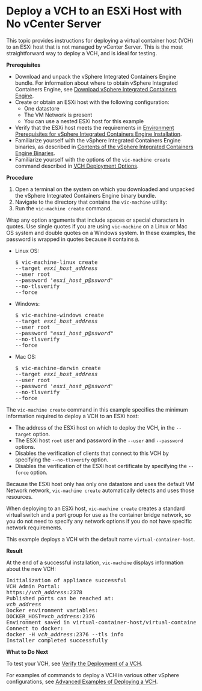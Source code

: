 # Deploy a VCH to an ESXi Host with No vCenter Server #

This topic provides instructions for deploying a virtual container host (VCH) to an ESXi host that is not managed by vCenter Server. This is the most straightforward way to deploy a VCH, and is ideal for testing.

**Prerequisites**
* Download and unpack the vSphere Integrated Containers Engine bundle. For information about where to obtain vSphere Integrated Containers Engine, see [Download vSphere Integrated Containers Engine](download_vic_engine.md).
* Create or obtain an ESXi host with the following configuration:
  * One datastore
  * The VM Network is present
  * You can use a nested ESXi host for this example
* Verify that the ESXi host meets the requirements in [Environment Prerequisites for vSphere Integrated Containers Engine Installation](vic_installation_prereqs.md).
* Familiarize yourself with the vSphere Integrated Containers Engine binaries, as described in [Contents of the vSphere Integrated Containers Engine Binaries](contents_of_vic_binaries.md). 
* Familiarize yourself with the options of the `vic-machine create` command described in [VCH Deployment Options](vch_installer_options.md).

**Procedure**

1. Open a terminal on the system on which you downloaded and unpacked the vSphere Integrated Containers Engine binary bundle.
2. Navigate to the directory that contains the `vic-machine` utility:
3. Run the `vic-machine create` command.

  Wrap any option arguments that include spaces or special characters in quotes. Use single quotes if you are using `vic-machine` on a Linux or Mac OS system and double quotes on a Windows system.  In these examples, the password is wrapped in quotes because it contains `@`.

   - Linux OS:
      <pre>$ vic-machine-linux create
     --target <i>esxi_host_address</i>
     --user root
     --password '<i>esxi_host_p@ssword</i>'
     --no-tlsverify
     --force
     </pre>  
   - Windows:
      <pre>$ vic-machine-windows create
     --target <i>esxi_host_address</i>
     --user root
     --password "<i>esxi_host_p@ssword</i>"
     --no-tlsverify
     --force
     </pre> 
   - Mac OS:
       <pre>$ vic-machine-darwin create
     --target <i>esxi_host_address</i>
     --user root
     --password '<i>esxi_host_p@ssword</i>'
     --no-tlsverify
     --force
     </pre> 

The `vic-machine create` command in this example specifies the minimum information required to deploy a VCH to an ESXi host:

- The address of the ESXi host on which to deploy the VCH, in the `--target` option. 
- The ESXi host `root` user and password in the `--user` and `--password` options. 
- Disables the verification of clients that connect to this VCH by specifying the `--no-tlsverify` option.
- Disables the verification of the ESXi host certificate by specifying the `--force` option.
   
Because the ESXi host only has only one datastore and uses the default VM Network network, `vic-machine create` automatically detects and uses those resources. 

When deploying to an ESXi host, `vic-machine create` creates a standard virtual switch and a port group for use as the container bridge network, so you do not need to specify any network options if you do not have specific network requirements.

This example deploys a VCH with the default name `virtual-container-host`.

**Result**

At the end of a successful installation, `vic-machine` displays information about the new VCH:
   
<pre>Initialization of appliance successful
VCH Admin Portal:
https://<i>vch_address</i>:2378
Published ports can be reached at:
<i>vch_address</i>
Docker environment variables:
DOCKER_HOST=<i>vch_address</i>:2376
Environment saved in virtual-container-host/virtual-container-host.env
Connect to docker:
docker -H <i>vch_address</i>:2376 --tls info
Installer completed successfully</pre>

**What to Do Next** 

To test your VCH, see [Verify the Deployment of a VCH](verify_vch_deployment.md).
    
For examples of commands to deploy a VCH in various other vSphere configurations, see [Advanced Examples of Deploying a VCH](vch_installer_examples.md). 

